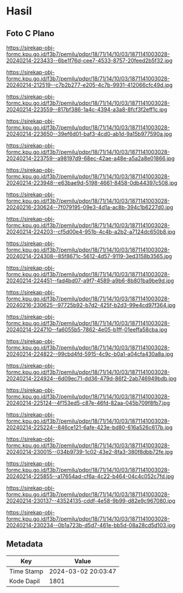 # Hasil

## Foto C Plano

https://sirekap-obj-formc.kpu.go.id/f3b7/pemilu/pdpr/18/71/14/10/03/1871141003028-20240214-223433--6be1f76d-cee7-4533-8757-20feed2b5f32.jpg

https://sirekap-obj-formc.kpu.go.id/f3b7/pemilu/pdpr/18/71/14/10/03/1871141003028-20240214-212519--c7b2b277-e205-4c7b-9931-412066cfc49d.jpg

https://sirekap-obj-formc.kpu.go.id/f3b7/pemilu/pdpr/18/71/14/10/03/1871141003028-20240214-223559--817bf386-1a4c-4394-a3a8-8fcf3f2eff1c.jpg

https://sirekap-obj-formc.kpu.go.id/f3b7/pemilu/pdpr/18/71/14/10/03/1871141003028-20240214-223650--39ef6d01-baf3-4cd0-ab1d-9a15b977590a.jpg

https://sirekap-obj-formc.kpu.go.id/f3b7/pemilu/pdpr/18/71/14/10/03/1871141003028-20240214-223759--a98197d9-68ec-42ae-a48e-a5a2a8e01866.jpg

https://sirekap-obj-formc.kpu.go.id/f3b7/pemilu/pdpr/18/71/14/10/03/1871141003028-20240214-223948--e63bae9d-5198-4661-8458-0db44397c508.jpg

https://sirekap-obj-formc.kpu.go.id/f3b7/pemilu/pdpr/18/71/14/10/03/1871141003028-20240216-230624--7f079195-09e3-4d1a-ac8b-394c1b6227d0.jpg

https://sirekap-obj-formc.kpu.go.id/f3b7/pemilu/pdpr/18/71/14/10/03/1871141003028-20240214-224203--cf5d00e4-951b-4c4b-a2b2-a7124dc650b8.jpg

https://sirekap-obj-formc.kpu.go.id/f3b7/pemilu/pdpr/18/71/14/10/03/1871141003028-20240214-224308--85f8671c-5612-4d57-9119-3ed3158b3565.jpg

https://sirekap-obj-formc.kpu.go.id/f3b7/pemilu/pdpr/18/71/14/10/03/1871141003028-20240214-224451--fad4bd07-a9f7-4589-a9b6-8b801ba9be9d.jpg

https://sirekap-obj-formc.kpu.go.id/f3b7/pemilu/pdpr/18/71/14/10/03/1871141003028-20240216-230625--97725b92-b7d2-425f-b2d3-99e4cd97f364.jpg

https://sirekap-obj-formc.kpu.go.id/f3b7/pemilu/pdpr/18/71/14/10/03/1871141003028-20240214-224710--fa6055b5-7862-4e05-b1ff-01eeffa58cba.jpg

https://sirekap-obj-formc.kpu.go.id/f3b7/pemilu/pdpr/18/71/14/10/03/1871141003028-20240214-224822--99cbd4fd-5915-4c9c-b0a1-a04cfa430a8a.jpg

https://sirekap-obj-formc.kpu.go.id/f3b7/pemilu/pdpr/18/71/14/10/03/1871141003028-20240214-224924--6d09ec71-dd36-479d-86f2-2ab746949bdb.jpg

https://sirekap-obj-formc.kpu.go.id/f3b7/pemilu/pdpr/18/71/14/10/03/1871141003028-20240214-225124--4f153ed5-c87e-46fd-82aa-045b709f8fb7.jpg

https://sirekap-obj-formc.kpu.go.id/f3b7/pemilu/pdpr/18/71/14/10/03/1871141003028-20240214-225224--846ce121-6afe-423e-bd80-616a526c617b.jpg

https://sirekap-obj-formc.kpu.go.id/f3b7/pemilu/pdpr/18/71/14/10/03/1871141003028-20240214-230015--034b9739-1c02-43e2-8fa3-380f8dbb72fe.jpg

https://sirekap-obj-formc.kpu.go.id/f3b7/pemilu/pdpr/18/71/14/10/03/1871141003028-20240214-225855--a17654ad-cf6a-4c22-b464-04c4c052c7fd.jpg

https://sirekap-obj-formc.kpu.go.id/f3b7/pemilu/pdpr/18/71/14/10/03/1871141003028-20240214-230137--43524135-cddf-4e58-9b99-d82e9c967080.jpg

https://sirekap-obj-formc.kpu.go.id/f3b7/pemilu/pdpr/18/71/14/10/03/1871141003028-20240214-230234--0b1a723b-d5d7-461e-bb5d-08a28cd5d103.jpg


## Metadata

| Key        | Value               |
| ---------- | ------------------- |
| Time Stamp | 2024-03-02 20:03:47 |
| Kode Dapil | 1801                |



